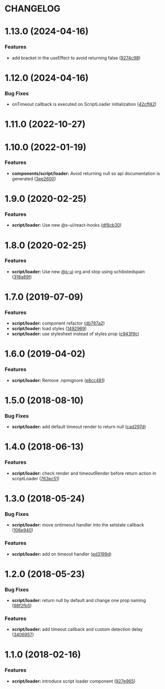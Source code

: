 # CHANGELOG

# 1.13.0 (2024-04-16)


### Features

* add bracket in the useEffect to avoid returning false ([9274c98](https://github.com/SUI-Components/adevinta-spain-components/commit/9274c989ff115896b4ce82fd96e2ff2c55184571))



# 1.12.0 (2024-04-16)


### Bug Fixes

* onTimeout callback is executed on ScriptLoader initialization ([42cff42](https://github.com/SUI-Components/adevinta-spain-components/commit/42cff42e8c21f020dcaa70e5d99576cf1dfbd4ff))



# 1.11.0 (2022-10-27)



# 1.10.0 (2022-01-19)


### Features

* **components/script/loader:** Avoid returning null so api documentation is generated ([3ee2600](https://github.com/SUI-Components/adevinta-spain-components/commit/3ee2600c0837bab415c9db1285d3f29f0ac37e15))



# 1.9.0 (2020-02-25)


### Features

* **script/loader:** Use new @s-ui/react-hooks ([df8cb30](https://github.com/SUI-Components/adevinta-spain-components/commit/df8cb3063f841f5fc0a6630239f6ec50f8442491))



# 1.8.0 (2020-02-25)


### Features

* **script/loader:** Use new [@s-ui](https://github.com/s-ui) org and stop using schibstedspain ([318a89f](https://github.com/SUI-Components/adevinta-spain-components/commit/318a89f317c4d68247be99158e971c5e3f2eaf11))



# 1.7.0 (2019-07-09)


### Features

* **script/loader:** component refactor ([db787a2](https://github.com/SUI-Components/adevinta-spain-components/commit/db787a2082b0644031d86dfac45c614675d43201))
* **script/loader:** load styles ([1492969](https://github.com/SUI-Components/adevinta-spain-components/commit/14929690bd00f605be84c9f9ef93c285a913bd32))
* **script/loader:** use stylesheet instead of styles prop ([c943f9c](https://github.com/SUI-Components/adevinta-spain-components/commit/c943f9ca4ec6b7b09b928210fc9295080496ff0f))



# 1.6.0 (2019-04-02)


### Features

* **script/loader:** Remove .npmignore ([e8cc481](https://github.com/SUI-Components/adevinta-spain-components/commit/e8cc481acb9799d5dad9b4bbe7a40de6018b2b83))



# 1.5.0 (2018-08-10)


### Bug Fixes

* **script/loader:** add default timeout render to return null ([cad297d](https://github.com/SUI-Components/adevinta-spain-components/commit/cad297dad64af85d46cd4a88ca2a9880a3055b0b))



# 1.4.0 (2018-06-13)


### Features

* **script/loader:** check render and timeoutRender before return action in scriptLoader ([763ec51](https://github.com/SUI-Components/adevinta-spain-components/commit/763ec51474c2d95561df56771e9e0059902e3200))



# 1.3.0 (2018-05-24)


### Bug Fixes

* **script/loader:** move ontimeout handler into the setstate callback ([106e940](https://github.com/SUI-Components/adevinta-spain-components/commit/106e940f7bdf0bde077e6298fb66a8e14d426fe6))


### Features

* **script/loader:** add on timeout handler ([ed3199d](https://github.com/SUI-Components/adevinta-spain-components/commit/ed3199d1e59ccfd4fba331130577949b36472377))



# 1.2.0 (2018-05-23)


### Bug Fixes

* **script/loader:** return null by default and change one prop naming ([98f2fb5](https://github.com/SUI-Components/adevinta-spain-components/commit/98f2fb57ba8e35385df93766c472cfbec3488f34))


### Features

* **script/loader:** add timeout callback and custom detection delay ([3406957](https://github.com/SUI-Components/adevinta-spain-components/commit/34069570d974e3cfd3f4500a3cb6670457212a0f))



# 1.1.0 (2018-02-16)


### Features

* **script/loader:** introduce script loader component ([927e965](https://github.com/SUI-Components/adevinta-spain-components/commit/927e96550d64bb959e491a1769454d7eec148611))